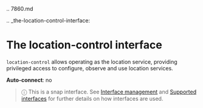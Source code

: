 .. 7860.md

.. _the-location-control-interface:

# The location-control interface

`location-control` allows operating as the location service, providing privileged access to configure, observe and use location services.

**Auto-connect**: no

> ⓘ  This is a snap interface. See [Interface management](/t/interface-management/6154) and [Supported interfaces](/t/supported-interfaces/7744) for further details on how interfaces are used.